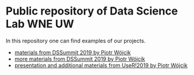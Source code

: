 # Public repository of Data Science Lab WNE UW

In this repository one can find examples of our projects.

* [materials from DSSummit 2019 by Piotr Wójcik](https://github.com/ptwojcik/DSSummit2019)
* [more materials from DSSummit 2019 by Piotr Wójcik](http://datascience.wne.uw.edu.pl/dss2019.html)
* [presentation and additional materials from UseR!2019 by Piotr Wójcik](https://github.com/ptwojcik/UseR2019)

